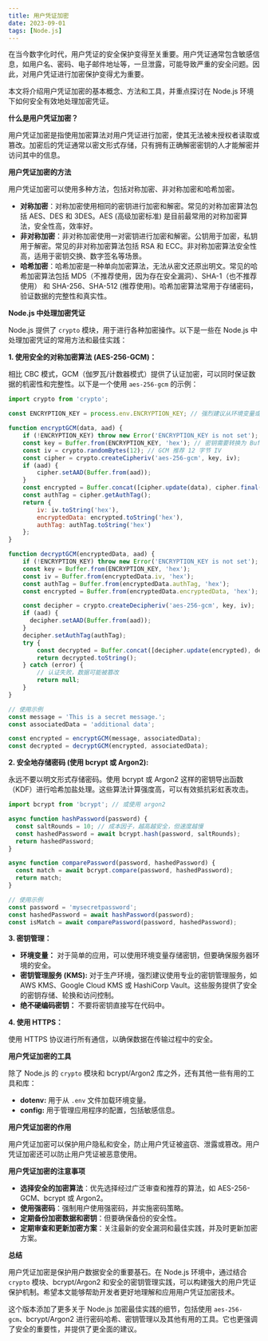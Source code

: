 ```yaml
---
title: 用户凭证加密
date: 2023-09-01
tags: [Node.js]
---
```


在当今数字化时代，用户凭证的安全保护变得至关重要。用户凭证通常包含敏感信息，如用户名、密码、电子邮件地址等，一旦泄露，可能导致严重的安全问题。因此，对用户凭证进行加密保护变得尤为重要。

本文将介绍用户凭证加密的基本概念、方法和工具，并重点探讨在 Node.js 环境下如何安全有效地处理加密凭证。

**什么是用户凭证加密？**

用户凭证加密是指使用加密算法对用户凭证进行加密，使其无法被未授权者读取或篡改。加密后的凭证通常以密文形式存储，只有拥有正确解密密钥的人才能解密并访问其中的信息。

**用户凭证加密的方法**

用户凭证加密可以使用多种方法，包括对称加密、非对称加密和哈希加密。

* **对称加密**：对称加密使用相同的密钥进行加密和解密。常见的对称加密算法包括 AES、DES 和 3DES。AES (高级加密标准) 是目前最常用的对称加密算法，安全性高，效率好。
* **非对称加密**：非对称加密使用一对密钥进行加密和解密。公钥用于加密，私钥用于解密。常见的非对称加密算法包括 RSA 和 ECC。非对称加密算法安全性高，适用于密钥交换、数字签名等场景。
* **哈希加密**：哈希加密是一种单向加密算法，无法从密文还原出明文。常见的哈希加密算法包括 MD5（不推荐使用，因为存在安全漏洞）、SHA-1（也不推荐使用） 和 SHA-256、SHA-512 (推荐使用)。哈希加密算法常用于存储密码，验证数据的完整性和真实性。

**Node.js 中处理加密凭证**

Node.js 提供了 `crypto` 模块，用于进行各种加密操作。以下是一些在 Node.js 中处理加密凭证的常用方法和最佳实践：

**1. 使用安全的对称加密算法 (AES-256-GCM)：**

相比 CBC 模式，GCM（伽罗瓦/计数器模式）提供了认证加密，可以同时保证数据的机密性和完整性。以下是一个使用 `aes-256-gcm` 的示例：

```javascript
import crypto from 'crypto';

const ENCRYPTION_KEY = process.env.ENCRYPTION_KEY; // 强烈建议从环境变量或密钥管理服务中获取密钥

function encryptGCM(data, aad) {
    if (!ENCRYPTION_KEY) throw new Error('ENCRYPTION_KEY is not set');
    const key = Buffer.from(ENCRYPTION_KEY, 'hex'); // 密钥需要转换为 Buffer
    const iv = crypto.randomBytes(12); // GCM 推荐 12 字节 IV
    const cipher = crypto.createCipheriv('aes-256-gcm', key, iv);
    if (aad) {
        cipher.setAAD(Buffer.from(aad));
    }
    const encrypted = Buffer.concat([cipher.update(data), cipher.final()]);
    const authTag = cipher.getAuthTag();
    return {
        iv: iv.toString('hex'),
        encryptedData: encrypted.toString('hex'),
        authTag: authTag.toString('hex')
    };
}

function decryptGCM(encryptedData, aad) {
    if (!ENCRYPTION_KEY) throw new Error('ENCRYPTION_KEY is not set');
    const key = Buffer.from(ENCRYPTION_KEY, 'hex');
    const iv = Buffer.from(encryptedData.iv, 'hex');
    const authTag = Buffer.from(encryptedData.authTag, 'hex');
    const encrypted = Buffer.from(encryptedData.encryptedData, 'hex');

    const decipher = crypto.createDecipheriv('aes-256-gcm', key, iv);
    if (aad) {
      decipher.setAAD(Buffer.from(aad));
    }
    decipher.setAuthTag(authTag);
    try {
        const decrypted = Buffer.concat([decipher.update(encrypted), decipher.final()]);
        return decrypted.toString();
    } catch (error) {
        // 认证失败，数据可能被篡改
        return null;
    }
}

// 使用示例
const message = 'This is a secret message.';
const associatedData = 'additional data';

const encrypted = encryptGCM(message, associatedData);
const decrypted = decryptGCM(encrypted, associatedData);
```

**2. 安全地存储密码 (使用 bcrypt 或 Argon2):**

永远不要以明文形式存储密码。使用 bcrypt 或 Argon2 这样的密钥导出函数（KDF）进行哈希加盐处理。这些算法计算强度高，可以有效抵抗彩虹表攻击。

```javascript
import bcrypt from 'bcrypt'; // 或使用 argon2

async function hashPassword(password) {
  const saltRounds = 10; // 成本因子，越高越安全，但速度越慢
  const hashedPassword = await bcrypt.hash(password, saltRounds);
  return hashedPassword;
}

async function comparePassword(password, hashedPassword) {
  const match = await bcrypt.compare(password, hashedPassword);
  return match;
}

// 使用示例
const password = 'mysecretpassword';
const hashedPassword = await hashPassword(password);
const isMatch = await comparePassword(password, hashedPassword);
```

**3. 密钥管理：**

* **环境变量：** 对于简单的应用，可以使用环境变量存储密钥，但要确保服务器环境的安全。
* **密钥管理服务 (KMS):** 对于生产环境，强烈建议使用专业的密钥管理服务，如 AWS KMS、Google Cloud KMS 或 HashiCorp Vault。这些服务提供了安全的密钥存储、轮换和访问控制。
* **绝不硬编码密钥：** 不要将密钥直接写在代码中。

**4. 使用 HTTPS：**

使用 HTTPS 协议进行所有通信，以确保数据在传输过程中的安全。

**用户凭证加密的工具**

除了 Node.js 的 `crypto` 模块和 bcrypt/Argon2 库之外，还有其他一些有用的工具和库：

* **dotenv:** 用于从 `.env` 文件加载环境变量。
* **config:** 用于管理应用程序的配置，包括敏感信息。

**用户凭证加密的作用**

用户凭证加密可以保护用户隐私和安全，防止用户凭证被盗窃、泄露或篡改。用户凭证加密还可以防止用户凭证被恶意使用。

**用户凭证加密的注意事项**

* **选择安全的加密算法**：优先选择经过广泛审查和推荐的算法，如 AES-256-GCM、bcrypt 或 Argon2。
* **使用强密码**：强制用户使用强密码，并实施密码策略。
* **定期备份加密数据和密钥**：但要确保备份的安全性。
* **定期审查和更新加密方案**：关注最新的安全漏洞和最佳实践，并及时更新加密方案。

**总结**

用户凭证加密是保护用户数据安全的重要基石。在 Node.js 环境中，通过结合 `crypto` 模块、bcrypt/Argon2 和安全的密钥管理实践，可以构建强大的用户凭证保护机制。希望本文能够帮助开发者更好地理解和应用用户凭证加密技术。

这个版本添加了更多关于 Node.js 加密最佳实践的细节，包括使用 `aes-256-gcm`、bcrypt/Argon2 进行密码哈希、密钥管理以及其他有用的工具。它也更强调了安全的重要性，并提供了更全面的建议。

